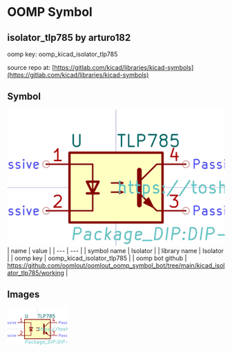 # OOMP Symbol  
## isolator_tlp785  by arturo182  
  
oomp key: oomp_kicad_isolator_tlp785  
  
source repo at: [https://gitlab.com/kicad/libraries/kicad-symbols](https://gitlab.com/kicad/libraries/kicad-symbols)  
## Symbol  
  
[![working.png](working_600.png)](working.png)  
| name | value | 
| --- | --- | 
| symbol name | Isolator | 
| library name | Isolator | 
| oomp key | oomp_kicad_isolator_tlp785 | 
| oomp bot github | https://github.com/oomlout/oomlout_oomp_symbol_bot/tree/main/kicad_isolator_tlp785/working | 
## Images  
  
[![working.png](working_140.png)](working.png)  
